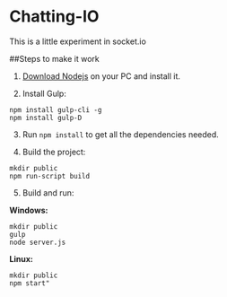 # Chatting-IO 

This is a little experiment in socket.io

##Steps to make it work

 1. [Download Nodejs](https://nodejs.org/es/download/) on your PC and install it.

 2. Install Gulp:
```	
npm install gulp-cli -g 
npm install gulp-D
```

 3. Run `npm install` to get all the dependencies needed.

 4. Build the project:
```	
mkdir public
npm run-script build
```

 5. Build and run:

**Windows:**
```
mkdir public
gulp
node server.js
```

**Linux:**
```
mkdir public
npm start"
```



